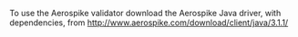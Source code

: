 To use the Aerospike validator download the Aerospike Java driver, with dependencies, from http://www.aerospike.com/download/client/java/3.1.1/ 


